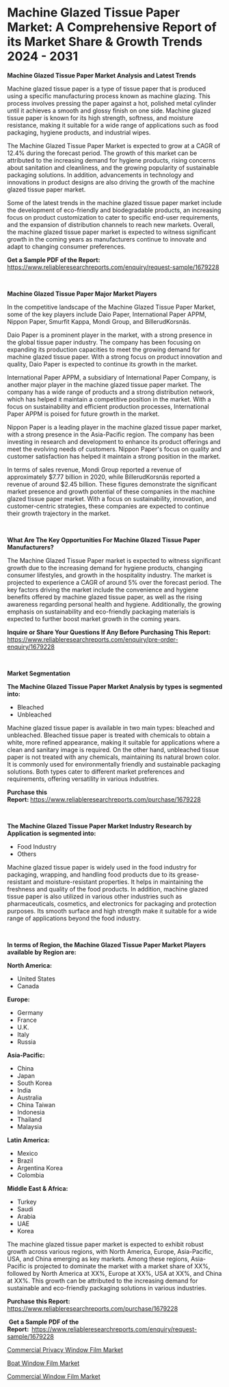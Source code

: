 <p><h1>Machine Glazed Tissue Paper Market: A Comprehensive Report of its Market Share & Growth Trends 2024 - 2031</h1></p><p><strong>Machine Glazed Tissue Paper Market Analysis and Latest Trends</strong></p>
<p><p>Machine glazed tissue paper is a type of tissue paper that is produced using a specific manufacturing process known as machine glazing. This process involves pressing the paper against a hot, polished metal cylinder until it achieves a smooth and glossy finish on one side. Machine glazed tissue paper is known for its high strength, softness, and moisture resistance, making it suitable for a wide range of applications such as food packaging, hygiene products, and industrial wipes.</p><p>The Machine Glazed Tissue Paper Market is expected to grow at a CAGR of 12.4% during the forecast period. The growth of this market can be attributed to the increasing demand for hygiene products, rising concerns about sanitation and cleanliness, and the growing popularity of sustainable packaging solutions. In addition, advancements in technology and innovations in product designs are also driving the growth of the machine glazed tissue paper market.</p><p>Some of the latest trends in the machine glazed tissue paper market include the development of eco-friendly and biodegradable products, an increasing focus on product customization to cater to specific end-user requirements, and the expansion of distribution channels to reach new markets. Overall, the machine glazed tissue paper market is expected to witness significant growth in the coming years as manufacturers continue to innovate and adapt to changing consumer preferences.</p></p>
<p><strong>Get a Sample PDF of the Report:&nbsp;</strong> <a href="https://www.reliableresearchreports.com/enquiry/request-sample/1679228">https://www.reliableresearchreports.com/enquiry/request-sample/1679228</a></p>
<p>&nbsp;</p>
<p><strong>Machine Glazed Tissue Paper Major Market Players</strong></p>
<p><p>In the competitive landscape of the Machine Glazed Tissue Paper Market, some of the key players include Daio Paper, International Paper APPM, Nippon Paper, Smurfit Kappa, Mondi Group, and BillerudKorsnäs.</p><p>Daio Paper is a prominent player in the market, with a strong presence in the global tissue paper industry. The company has been focusing on expanding its production capacities to meet the growing demand for machine glazed tissue paper. With a strong focus on product innovation and quality, Daio Paper is expected to continue its growth in the market.</p><p>International Paper APPM, a subsidiary of International Paper Company, is another major player in the machine glazed tissue paper market. The company has a wide range of products and a strong distribution network, which has helped it maintain a competitive position in the market. With a focus on sustainability and efficient production processes, International Paper APPM is poised for future growth in the market.</p><p>Nippon Paper is a leading player in the machine glazed tissue paper market, with a strong presence in the Asia-Pacific region. The company has been investing in research and development to enhance its product offerings and meet the evolving needs of customers. Nippon Paper's focus on quality and customer satisfaction has helped it maintain a strong position in the market.</p><p>In terms of sales revenue, Mondi Group reported a revenue of approximately $7.77 billion in 2020, while BillerudKorsnäs reported a revenue of around $2.45 billion. These figures demonstrate the significant market presence and growth potential of these companies in the machine glazed tissue paper market. With a focus on sustainability, innovation, and customer-centric strategies, these companies are expected to continue their growth trajectory in the market.</p></p>
<p>&nbsp;</p>
<p><strong>What Are The Key Opportunities For Machine Glazed Tissue Paper Manufacturers?</strong></p>
<p><p>The Machine Glazed Tissue Paper market is expected to witness significant growth due to the increasing demand for hygiene products, changing consumer lifestyles, and growth in the hospitality industry. The market is projected to experience a CAGR of around 5% over the forecast period. The key factors driving the market include the convenience and hygiene benefits offered by machine glazed tissue paper, as well as the rising awareness regarding personal health and hygiene. Additionally, the growing emphasis on sustainability and eco-friendly packaging materials is expected to further boost market growth in the coming years.</p></p>
<p><strong>Inquire or Share Your Questions If Any Before Purchasing This Report:</strong> <a href="https://www.reliableresearchreports.com/enquiry/pre-order-enquiry/1679228">https://www.reliableresearchreports.com/enquiry/pre-order-enquiry/1679228</a></p>
<p>&nbsp;</p>
<p><strong>Market Segmentation</strong></p>
<p><strong>The Machine Glazed Tissue Paper Market Analysis by types is segmented into:</strong></p>
<p><ul><li>Bleached</li><li>Unbleached</li></ul></p>
<p><p>Machine glazed tissue paper is available in two main types: bleached and unbleached. Bleached tissue paper is treated with chemicals to obtain a white, more refined appearance, making it suitable for applications where a clean and sanitary image is required. On the other hand, unbleached tissue paper is not treated with any chemicals, maintaining its natural brown color. It is commonly used for environmentally friendly and sustainable packaging solutions. Both types cater to different market preferences and requirements, offering versatility in various industries.</p></p>
<p><strong>Purchase this Report:&nbsp;</strong><a href="https://www.reliableresearchreports.com/purchase/1679228">https://www.reliableresearchreports.com/purchase/1679228</a></p>
<p>&nbsp;</p>
<p><strong>The Machine Glazed Tissue Paper Market Industry Research by Application is segmented into:</strong></p>
<p><ul><li>Food Industry</li><li>Others</li></ul></p>
<p><p>Machine glazed tissue paper is widely used in the food industry for packaging, wrapping, and handling food products due to its grease-resistant and moisture-resistant properties. It helps in maintaining the freshness and quality of the food products. In addition, machine glazed tissue paper is also utilized in various other industries such as pharmaceuticals, cosmetics, and electronics for packaging and protection purposes. Its smooth surface and high strength make it suitable for a wide range of applications beyond the food industry.</p></p>
<p>&nbsp;</p>
<p><strong>In terms of Region, the Machine Glazed Tissue Paper Market Players available by Region are:</strong></p>
<p>
    <p> <strong> North America: </strong>
        <ul>
            <li>United States</li>
            <li>Canada</li>
        </ul>
        </p> 
    <p> <strong> Europe: </strong>
        <ul>
            <li>Germany</li>
            <li>France</li>
            <li>U.K.</li>
            <li>Italy</li>
            <li>Russia</li>
        </ul>
        </p> 
    <p> <strong> Asia-Pacific: </strong>
        <ul>
            <li>China</li>
            <li>Japan</li>
            <li>South Korea</li>
            <li>India</li>
            <li>Australia</li>
            <li>China Taiwan</li>
            <li>Indonesia</li>
            <li>Thailand</li>
            <li>Malaysia</li>
        </ul>
        </p> 
    <p> <strong> Latin America: </strong>
        <ul>
            <li>Mexico</li>
            <li>Brazil</li>
            <li>Argentina Korea</li>
            <li>Colombia</li>
        </ul>
        </p> 
    <p> <strong> Middle East & Africa: </strong>
        <ul>
            <li>Turkey</li>
            <li>Saudi</li>
            <li>Arabia</li>
            <li>UAE</li>
            <li>Korea</li>
        </ul>
    </p>
    </p>
<p><p>The machine glazed tissue paper market is expected to exhibit robust growth across various regions, with North America, Europe, Asia-Pacific, USA, and China emerging as key markets. Among these regions, Asia-Pacific is projected to dominate the market with a market share of XX%, followed by North America at XX%, Europe at XX%, USA at XX%, and China at XX%. This growth can be attributed to the increasing demand for sustainable and eco-friendly packaging solutions in various industries.</p></p>
<p><strong>Purchase this Report: </strong><a href="https://www.reliableresearchreports.com/purchase/1679228">https://www.reliableresearchreports.com/purchase/1679228</a></p>
<p>&nbsp;<strong>Get a Sample PDF of the Report:&nbsp;&nbsp;</strong><a href="https://www.reliableresearchreports.com/enquiry/request-sample/1679228">https://www.reliableresearchreports.com/enquiry/request-sample/1679228</a></p>
<p><strong></strong></p>
<p><p><a href="https://github.com/kufem1/Market-Research-Report-List-1/blob/main/commercial-privacy-window-film-market.md">Commercial Privacy Window Film Market</a></p><p><a href="https://github.com/kosella/Market-Research-Report-List-2/blob/main/boat-window-film-market.md">Boat Window Film Market</a></p><p><a href="https://github.com/singletonthaxterkelliehr2df/Market-Research-Report-List-1/blob/main/commercial-window-film-market.md">Commercial Window Film Market</a></p></p>
